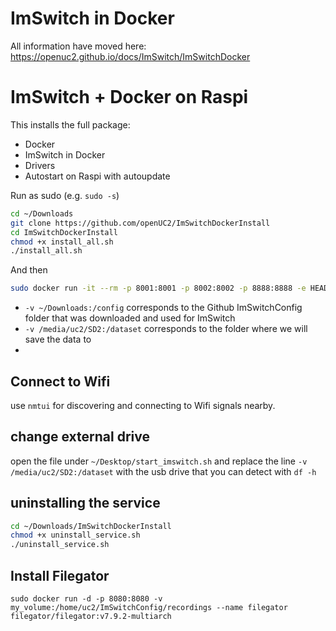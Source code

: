 # ImSwitch in Docker 

All information have moved here: https://openuc2.github.io/docs/ImSwitch/ImSwitchDocker


# ImSwitch + Docker on Raspi

This installs the full package:
- Docker
- ImSwitch in Docker
- Drivers
- Autostart on Raspi with autoupdate
   
Run as sudo (e.g. `sudo -s`)
```bash
cd ~/Downloads
git clone https://github.com/openUC2/ImSwitchDockerInstall
cd ImSwitchDockerInstall
chmod +x install_all.sh
./install_all.sh
```

And then 

```bash
sudo docker run -it --rm -p 8001:8001 -p 8002:8002 -p 8888:8888 -e HEADLESS=1  -e HTTP_PORT=8001    -e UPDATE_GIT=1  -e UPDATE_CONFIG=0  -e CONFIG_PATH=/config   -v ~/Downloads:/config --privileged -e DATA_PATH=/dataset  -v /media/uc2/SD2:/dataset  ghcr.io/openuc2/imswitch-noqt-arm64:latest
```

- `-v ~/Downloads:/config` corresponds to the Github ImSwitchConfig folder that was downloaded and used for ImSwitch
- `-v /media/uc2/SD2:/dataset` corresponds to the folder where we will save the data to
- 
## Connect to Wifi 

use `nmtui` for discovering and connecting to Wifi signals nearby.

## change external drive

open the file under `~/Desktop/start_imswitch.sh` and replace the line `-v /media/uc2/SD2:/dataset` with the usb drive that you can detect with `df -h`

## uninstalling the service

```bash
cd ~/Downloads/ImSwitchDockerInstall
chmod +x uninstall_service.sh
./uninstall_service.sh
```

## Install Filegator
```
sudo docker run -d -p 8080:8080 -v my_volume:/home/uc2/ImSwitchConfig/recordings --name filegator filegator/filegator:v7.9.2-multiarch
```
